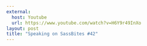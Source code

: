```yaml
---
external:
  host: Youtube
  url: https://www.youtube.com/watch?v=H6Y9r49InXo
layout: post
title: "Speaking on SassBites #42"
---
```

